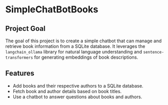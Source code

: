 # SimpleChatBotBooks

## Project Goal

The goal of this project is to create a simple chatbot that can manage and retrieve book information from a SQLite database. It leverages the `langchain_ollama` library for natural language understanding and `sentence-transformers` for generating embeddings of book descriptions.

## Features

- Add books and their respective authors to a SQLite database.
- Fetch book and author details based on book titles.
- Use a chatbot to answer questions about books and authors.
